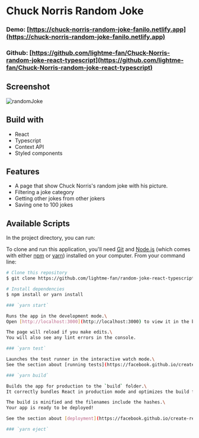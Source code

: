 # Chuck Norris Random Joke

### Demo: [https://chuck-norris-random-joke-fanilo.netlify.app](https://chuck-norris-random-joke-fanilo.netlify.app)
### Github: [https://github.com/lightme-fan/Chuck-Norris-random-joke-react-typescript](https://github.com/lightme-fan/Chuck-Norris-random-joke-react-typescript)

## Screenshot
![randomJoke](https://user-images.githubusercontent.com/60210180/143202234-ce32e207-7705-4004-bbc6-41cc6761ebec.png)

## Build with
- React
- Typescript
- Context API
- Styled components


## Features
- A page that show Chuck Norris's random joke with his picture.
- Filtering a joke category 
- Getting other jokes from other jokers
- Saving one to 100 jokes

## Available Scripts
In the project directory, you can run:

To clone and run this application, you'll need [Git](https://git-scm.com) and [Node.js](https://nodejs.org/en/download/) (which comes with either [npm](http://npmjs.com) or [yarn](https://yarnpkg.com/)) installed on your computer. From your command line:

```bash
# Clone this repository
$ git clone https://github.com/lightme-fan/random-joke-react-typescript.git

# Install dependencies
$ npm install or yarn install

### `yarn start`

Runs the app in the development mode.\
Open [http://localhost:3000](http://localhost:3000) to view it in the browser.

The page will reload if you make edits.\
You will also see any lint errors in the console.

### `yarn test`

Launches the test runner in the interactive watch mode.\
See the section about [running tests](https://facebook.github.io/create-react-app/docs/running-tests) for more information.

### `yarn build`

Builds the app for production to the `build` folder.\
It correctly bundles React in production mode and optimizes the build for the best performance.

The build is minified and the filenames include the hashes.\
Your app is ready to be deployed!

See the section about [deployment](https://facebook.github.io/create-react-app/docs/deployment) for more information.

### `yarn eject`
```

